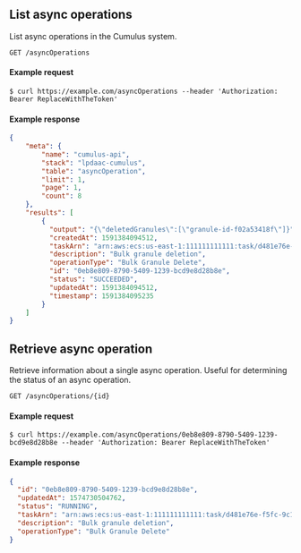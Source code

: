 ## List async operations

List async operations in the Cumulus system.

```endpoint
GET /asyncOperations
```

#### Example request

```curl
$ curl https://example.com/asyncOperations --header 'Authorization: Bearer ReplaceWithTheToken'
```

#### Example response

```json
{
    "meta": {
        "name": "cumulus-api",
        "stack": "lpdaac-cumulus",
        "table": "asyncOperation",
        "limit": 1,
        "page": 1,
        "count": 8
    },
    "results": [
        {
          "output": "{\"deletedGranules\":[\"granule-id-f02a53418f\"]}",
          "createdAt": 1591384094512,
          "taskArn": "arn:aws:ecs:us-east-1:111111111111:task/d481e76e-f5fc-9c1c-2411-fa13779b111a",
          "description": "Bulk granule deletion",
          "operationType": "Bulk Granule Delete",
          "id": "0eb8e809-8790-5409-1239-bcd9e8d28b8e",
          "status": "SUCCEEDED",
          "updatedAt": 1591384094512,
          "timestamp": 1591384095235
        }
    ]
}
```

## Retrieve async operation

Retrieve information about a single async operation. Useful for determining the status of an async operation.

```endpoint
GET /asyncOperations/{id}
```

#### Example request

```curl
$ curl https://example.com/asyncOperations/0eb8e809-8790-5409-1239-bcd9e8d28b8e --header 'Authorization: Bearer ReplaceWithTheToken'
```

#### Example response

```json
{
  "id": "0eb8e809-8790-5409-1239-bcd9e8d28b8e",
  "updatedAt": 1574730504762,
  "status": "RUNNING",
  "taskArn": "arn:aws:ecs:us-east-1:111111111111:task/d481e76e-f5fc-9c1c-2411-fa13779b111a",
  "description": "Bulk granule deletion",
  "operationType": "Bulk Granule Delete"
}
```
